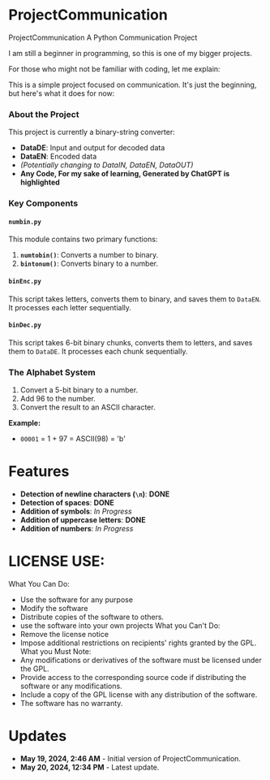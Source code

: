 # ProjectCommunication

ProjectCommunication
A Python Communication Project

I am still a beginner in programming, so this is one of my bigger projects.

For those who might not be familiar with coding, let me explain:

This is a simple project focused on communication. It's just the beginning, but here's what it does for now:

### About the Project
This project is currently a binary-string converter:
- **DataDE**: Input and output for decoded data
- **DataEN**: Encoded data
- *(Potentially changing to DataIN, DataEN, DataOUT)*
- **Any Code, For my sake of learning, Generated by ChatGPT is highlighted**
### Key Components
#### `numbin.py`
This module contains two primary functions:
1. **`numtobin()`**: Converts a number to binary.
2. **`bintonum()`**: Converts binary to a number.

#### `binEnc.py`
This script takes letters, converts them to binary, and saves them to `DataEN`. It processes each letter sequentially.

#### `binDec.py`
This script takes 6-bit binary chunks, converts them to letters, and saves them to `DataDE`. It processes each chunk sequentially.

### The Alphabet System
1. Convert a 5-bit binary to a number.
2. Add 96 to the number.
3. Convert the result to an ASCII character.

**Example:**
- `00001` = 1 + 97 = ASCII(98) = 'b'


# Features
- **Detection of newline characters (`\n`)**: **DONE**
- **Detection of spaces**: **DONE**
- **Addition of symbols**: *In Progress*
- **Addition of uppercase letters**: **DONE**
- **Addition of numbers**: *In Progress*



# LICENSE USE:
What You Can Do:
- Use the software for any purpose
- Modify the software
- Distribute copies of the software to others.
- use the software into your own projects
What you Can't Do:
- Remove the license notice
- Impose additional restrictions on recipients' rights granted by the GPL.
What you Must Note:
- Any modifications or derivatives of the software must be licensed under the GPL.
- Provide access to the corresponding source code if distributing the software or any modifications.
- Include a copy of the GPL license with any distribution of the software.
- The software has no warranty.




# Updates

- **May 19, 2024, 2:46 AM** - Initial version of ProjectCommunication.
- **May 20, 2024, 12:34 PM** - Latest update.

